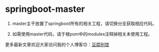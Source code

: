# springboot-master
1. master主干放置了springboot所有的相关工程，请切换分支获取相应代码。

2. 如需使用master代码，请于根pom中的modules注释掉相关未使用工程。


更多最新文章欢迎大家访问我的个人博客:blush:：[豆腐别馆](https://www.doufuplus.com)
